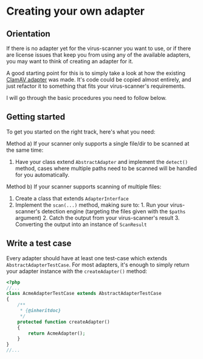 # Creating your own adapter

## Orientation

If there is no adapter yet for the virus-scanner you want to use, or if there are license issues that keep you from using
any of the available adapters, you may want to think of creating an adapter for it.

A good starting point for this is to simply take a look at how the existing [ClamAV adapter](https://github.com/cleentfaar/tissue-clamav-adapter)
was made. It's code could be copied almost entirely, and just refactor it to something that fits your virus-scanner's requirements.

I will go through the basic procedures you need to follow below.


## Getting started

To get you started on the right track, here's what you need:

Method a) If your scanner only supports a single file/dir to be scanned at the same time:

  1. Have your class extend `AbstractAdapter` and implement the `detect()` method, cases where multiple paths need to
     be scanned will be handled for you automatically.

Method b) If your scanner supports scanning of multiple files:

  1. Create a class that extends `AdapterInterface`
  2. Implement the `scan(...)` method, making sure to:
    1. Run your virus-scanner's detection engine (targeting the files given with the `$paths` argument)
    2. Catch the output from your virus-scanner's result
    3. Converting the output into an instance of `ScanResult`


## Write a test case

Every adapter should have at least one test-case which extends `AbstractAdapterTestCase`.
For most adapters, it's enough to simply return your adapter instance with the `createAdapter()` method:
```php
<?php
//...
class AcmeAdapterTestCase extends AbstractAdapterTestCase
{
    /**
     * {@inheritdoc}
     */
    protected function createAdapter()
    {
        return AcmeAdapter();
    }
}
//...
```
